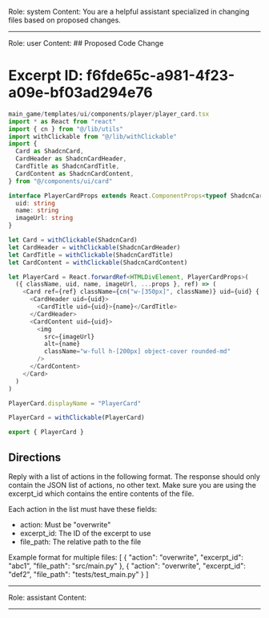 Role: system
Content: You are a helpful assistant specialized in changing files based on proposed changes.
__________________
Role: user
Content: ## Proposed Code Change
# Excerpt ID: f6fde65c-a981-4f23-a09e-bf03ad294e76
```typescript
main_game/templates/ui/components/player/player_card.tsx
import * as React from "react"
import { cn } from "@/lib/utils"
import withClickable from "@/lib/withClickable"
import {
  Card as ShadcnCard,
  CardHeader as ShadcnCardHeader,
  CardTitle as ShadcnCardTitle,
  CardContent as ShadcnCardContent,
} from "@/components/ui/card"

interface PlayerCardProps extends React.ComponentProps<typeof ShadcnCard> {
  uid: string
  name: string
  imageUrl: string
}

let Card = withClickable(ShadcnCard)
let CardHeader = withClickable(ShadcnCardHeader)
let CardTitle = withClickable(ShadcnCardTitle)
let CardContent = withClickable(ShadcnCardContent)

let PlayerCard = React.forwardRef<HTMLDivElement, PlayerCardProps>(
  ({ className, uid, name, imageUrl, ...props }, ref) => (
    <Card ref={ref} className={cn("w-[350px]", className)} uid={uid} {...props}>
      <CardHeader uid={uid}>
        <CardTitle uid={uid}>{name}</CardTitle>
      </CardHeader>
      <CardContent uid={uid}>
        <img
          src={imageUrl}
          alt={name}
          className="w-full h-[200px] object-cover rounded-md"
        />
      </CardContent>
    </Card>
  )
)

PlayerCard.displayName = "PlayerCard"

PlayerCard = withClickable(PlayerCard)

export { PlayerCard }
```

## Directions
Reply with a list of actions in the following format. The response should only contain the JSON list of actions, no other text.
Make sure you are using the excerpt_id which contains the entire contents of the file.

Each action in the list must have these fields:
- action: Must be "overwrite"
- excerpt_id: The ID of the excerpt to use
- file_path: The relative path to the file

Example format for multiple files:
[
    {
        "action": "overwrite",
        "excerpt_id": "abc1",
        "file_path": "src/main.py"
    },
    {
        "action": "overwrite",
        "excerpt_id": "def2",
        "file_path": "tests/test_main.py"
    }
]
__________________
Role: assistant
Content: 
__________________
